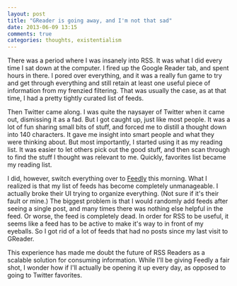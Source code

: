```yaml
---
layout: post
title: "GReader is going away, and I'm not that sad"
date: 2013-06-09 13:15
comments: true
categories: thoughts, existentialism
---
```


There was a period where I was insanely into RSS. It was what I did every time I sat down at the computer. I fired up the Google Reader tab, and spent hours in there. I pored over everything, and it was a really fun game to try and get through everything and still retain at least one useful piece of information from my frenzied filtering. That was usually the case, as at that time, I had a pretty tightly curated list of feeds.

<!-- more -->

Then Twitter came along. I was quite the naysayer of Twitter when it came out, dismissing it as a fad. But I got caught up, just like most people. It was a lot of fun sharing small bits of stuff, and forced me to distill a thought down into 140 characters. It gave me insight into smart people and what they were thinking about. But most importantly, I started using it as my reading list. It was easier to let others pick out the good stuff, and then scan through to find the stuff I thought was relevant to me. Quickly, favorites list became my reading list.

I did, however, switch everything over to [Feedly](http://www.feedly.com/index.html) this morning. What I realized is that my list of feeds has become completely unmanageable. I actually broke their UI trying to organize everything. (Not sure if it's their fault or mine.) The biggest problem is that I would randomly add feeds after seeing a single post, and many times there was nothing else helpful in the feed. Or worse, the feed is completely dead. In order for RSS to be useful, it seems like a feed has to be active to make it's way to in front of my eyeballs. So I got rid of a lot of feeds that had no posts since my last visit to GReader.

This experience has made me doubt the future of RSS Readers as a scalable solution for consuming information. While I'll be giving Feedly a fair shot, I wonder how if I'll actually be opening it up every day, as opposed to going to Twitter favorites.
